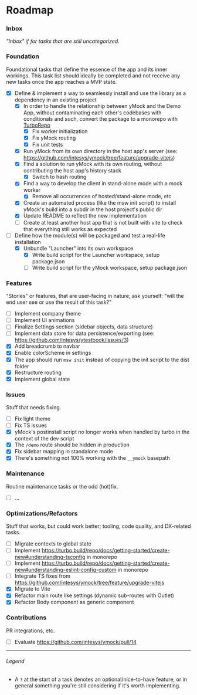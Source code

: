 # Roadmap

### Inbox

_"Inbox" if for tasks that are still uncategorized._

### Foundation

Foundational tasks that define the essence of the app and its inner workings.
This task list should ideally be completed and not receive any new tasks
once the app reaches a MVP state.

- [x] Define & implement a way to seamlessly install and use the library as a dependency in an existing project
  - [x] In order to handle the relationship between yMock and the Demo App, without contaminating each other's codebases with conditionals and such, convert the package to a monorepo with [TurboRepo](https://turbo.build/repo/)
    - [x] Fix worker initialization
    - [x] Fix yMock routing
    - [x] Fix unit tests
  - [x] Run yMock from its own directory in the host app's server (see: <https://github.com/intesys/ymock/tree/feature/upgrade-vitejs>)
  - [x] Find a solution to run yMock with its own routing, without contributing the host app's history stack
    - [x] Switch to hash routing
  - [x] Find a way to develop the client in stand-alone mode with a mock worker
    - [x] Remove all occurrences of hosted/stand-alone mode, etc
  - [x] Create an automated process (like the msw init script) to install yMock's build into a subdir in the host project's public dir
  - [x] Update README to reflect the new implementation
  - [ ] Create at least another host app that is not built with vite to check that everything still works as expected
- [ ] Define how the module(s) will be packaged and test a real-life installation
  - [x] Unbundle "Launcher" into its own workspace
    - [x] Write build script for the Launcher workspace, setup package.json
    - [ ] Write build script for the yMock workspace, setup package.json

### Features

"Stories" or features, that are user-facing in nature;
ask yourself: "will the end user see or use the result of this task?"

- [ ] Implement company theme
- [ ] Implement UI animations
- [ ] Finalize Settings section (sidebar objects, data structure)
- [ ] Implement data store for data persistence/exporting (see: <https://github.com/intesys/ytestbook/issues/3>)
- [x] Add breadcrumb to navbar
- [x] Enable colorScheme in settings
- [x] The app should run `msw init` instead of copying the init script to the dist folder
- [x] Restructure routing
- [x] Implement global state

### Issues

Stuff that needs fixing.

- [ ] Fix light theme
- [ ] Fix TS issues
- [x] yMock's postinstall script no longer works when handled by turbo in the context of the dev script
- [x] The `/demo` route should be hidden in production
- [x] Fix sidebar mapping in standalone mode
- [x] There's something not 100% working with the `__ymock` basepath

### Maintenance

Routine maintenance tasks or the odd (hot)fix.

- [ ] …

### Optimizations/Refactors

Stuff that works, but could work better; tooling, code quality, and DX-related tasks.

- [ ] Migrate contexts to global state
- [ ] Implement <https://turbo.build/repo/docs/getting-started/create-new#understanding-tsconfig> in monorepo
- [ ] Implement <https://turbo.build/repo/docs/getting-started/create-new#understanding-eslint-config-custom> in monorepo
- [ ] Integrate TS fixes from <https://github.com/intesys/ymock/tree/feature/upgrade-vitejs>
- [x] Migrate to Vite
- [x] Refactor main route like settings (dynamic sub-routes with Outlet)
- [x] Refactor Body component as generic component

### Contributions

PR integrations, etc.

- [ ] Evaluate <https://github.com/intesys/ymock/pull/14>

---

###### Legend

- A `?` at the start of a task denotes an optional/nice-to-have feature, or in general something you're still considering if it's worth implementing.
